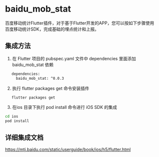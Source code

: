 # baidu_mob_stat

百度移动统计Flutter插件，对于基于Flutter开发的APP，您可以按如下步骤使用百度移动统计SDK，完成基础的埋点统计和上报。

## 集成方法
1. 在 Flutter 项目的 pubspec.yaml 文件中 dependencies 里面添加 baidu_mob_stat 依赖

 ```bash
 	dependencies:
  	  baidu_mob_stat: ^0.0.3
 ```

2. 执行 flutter packages get 命令安装插件
 ```bash
 	flutter packages get
 ```

3. 在ios 目录下执行 pod install 命令进行 iOS SDK 的集成

  ```bash
  cd ios
  pod install
  ```
  
## 详细集成文档
https://mtj.baidu.com/static/userguide/book/ios/h5/flutter.html

